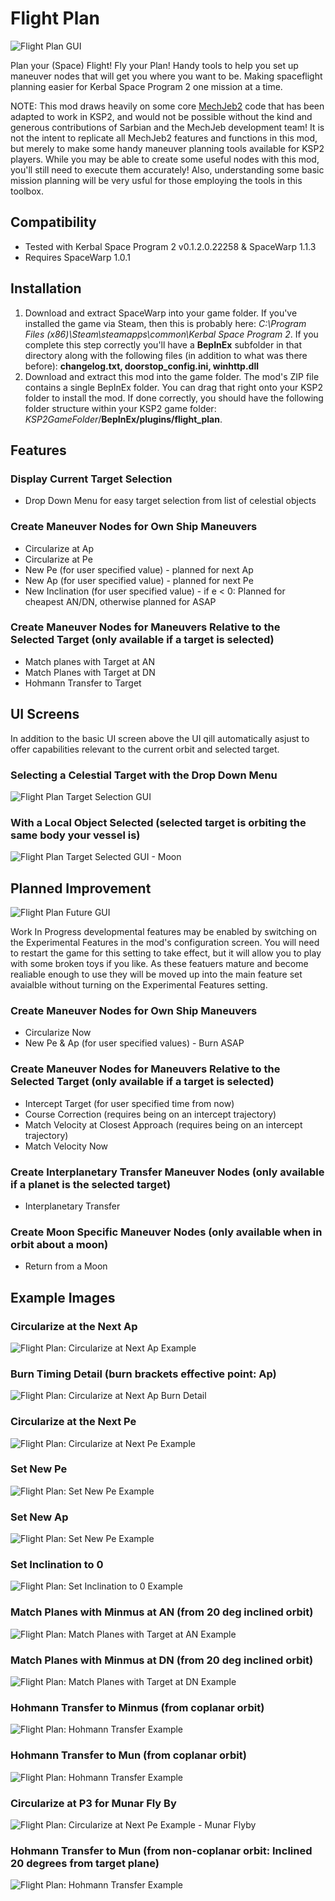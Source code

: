 # Flight Plan
![Flight Plan GUI](https://i.imgur.com/wxBhwf2.png)

Plan your (Space) Flight! Fly your Plan! Handy tools to help you set up maneuver nodes that will get you where you want to be.
Making spaceflight planning easier for Kerbal Space Program 2 one mission at a time.

NOTE: This mod draws heavily on some core [MechJeb2](https://github.com/MuMech/MechJeb2) code that has been adapted to work in KSP2, and would not be possible without the kind and generous contributions of Sarbian and the MechJeb development team! It is not the intent to replicate all MechJeb2 features and functions in this mod, but merely to make some handy maneuver planning tools available for KSP2 players. While you may be able to create some useful nodes with this mod, you'll still need to execute them accurately! Also, understanding some basic mission planning will be very usful for those employing the tools in this toolbox.

## Compatibility
* Tested with Kerbal Space Program 2 v0.1.2.0.22258 & SpaceWarp 1.1.3
* Requires SpaceWarp 1.0.1

## Installation
1. Download and extract SpaceWarp into your game folder. If you've installed the game via Steam, then this is probably here: *C:\Program Files (x86)\Steam\steamapps\common\Kerbal Space Program 2*. If you complete this step correctly you'll have a **BepInEx** subfolder in that directory along with the following files (in addition to what was there before): **changelog.txt, doorstop_config.ini, winhttp.dll**
1. Download and extract this mod into the game folder. The mod's ZIP file contains a single BepInEx folder. You can drag that right onto your KSP2 folder to install the mod. If done correctly, you should have the following folder structure within your KSP2 game folder: *KSP2GameFolder*/**BepInEx/plugins/flight_plan**.

## Features
### Display Current Target Selection
* Drop Down Menu for easy target selection from list of celestial objects
### Create Maneuver Nodes for Own Ship Maneuvers
* Circularize at Ap
* Circularize at Pe
* New Pe (for user specified value) - planned for next Ap
* New Ap (for user specified value) - planned for next Pe
* New Inclination (for user specified value) - if e < 0: Planned for cheapest AN/DN, otherwise planned for ASAP
### Create Maneuver Nodes for Maneuvers Relative to the Selected Target (only available if a target is selected)
* Match planes with Target at AN
* Match Planes with Target at DN 
* Hohmann Transfer to Target

## UI Screens
In addition to the basic UI screen above the UI qill automatically asjust to offer capabilities relevant to the current orbit and selected target.
### Selecting a Celestial Target with the Drop Down Menu
![Flight Plan Target Selection GUI](https://i.imgur.com/NyhCARt.png)
### With a Local Object Selected (selected target is orbiting the same body your vessel is)
![Flight Plan Target Selected GUI - Moon](https://i.imgur.com/givkRgG.png)

## Planned Improvement
![Flight Plan Future GUI](https://i.imgur.com/nAqnh60.png)

Work In Progress developmental features may be enabled by switching on the Experimental Features in the mod's configuration screen. You will need to restart the game for this setting to take effect, but it will allow you to play with some broken toys if you like. As these featuers mature and become realiable enough to use they will be moved up into the main feature set avaialble without turning on the Experimental Features setting.
### Create Maneuver Nodes for Own Ship Maneuvers
* Circularize Now
* New Pe & Ap (for user specified values) - Burn ASAP
### Create Maneuver Nodes for Maneuvers Relative to the Selected Target (only available if a target is selected)
* Intercept Target (for user specified time from now)
* Course Correction (requires being on an intercept trajectory)
* Match Velocity at Closest Approach (requires being on an intercept trajectory)
* Match Velocity Now
### Create Interplanetary Transfer Maneuver Nodes (only available if a planet is the selected target)
* Interplanetary Transfer
### Create Moon Specific Maneuver Nodes (only available when in orbit about a moon)
* Return from a Moon

## Example Images
### Circularize at the Next Ap
![Flight Plan: Circularize at Next Ap Example](https://i.imgur.com/by0kbUF.png)

### Burn Timing Detail (burn brackets effective point: Ap)
![Flight Plan: Circularize at Next Ap Burn Detail](https://i.imgur.com/pDkXeBM.png)

### Circularize at the Next Pe
![Flight Plan: Circularize at Next Pe Example](https://i.imgur.com/3dQ6LBS.png)

### Set New Pe
![Flight Plan: Set New Pe Example](https://i.imgur.com/QhFGbxf.png)

### Set New Ap
![Flight Plan: Set New Pe Example](https://i.imgur.com/mz8dkXo.png)

### Set Inclination to 0
![Flight Plan: Set Inclination to 0 Example](https://i.imgur.com/LXN40KN.png)

### Match Planes with Minmus at AN (from 20 deg inclined orbit)
![Flight Plan: Match Planes with Target at AN Example](https://i.imgur.com/tJ1muhG.png)

### Match Planes with Minmus at DN (from 20 deg inclined orbit)
![Flight Plan: Match Planes with Target at DN Example](https://i.imgur.com/G4D3tiF.png)

### Hohmann Transfer to Minmus (from coplanar orbit)
![Flight Plan: Hohmann Transfer Example](https://i.imgur.com/tIH5hkD.png)

### Hohmann Transfer to Mun (from coplanar orbit)
![Flight Plan: Hohmann Transfer Example](https://i.imgur.com/ymKTLyT.png)

### Circularize at P3 for Munar Fly By
![Flight Plan: Circularize at Next Pe Example - Munar Flyby](https://i.imgur.com/gFuZRau.png)

### Hohmann Transfer to Mun (from non-coplanar orbit: Inclined 20 degrees from target plane)
![Flight Plan: Hohmann Transfer Example](https://i.imgur.com/iliH2bY.png)


